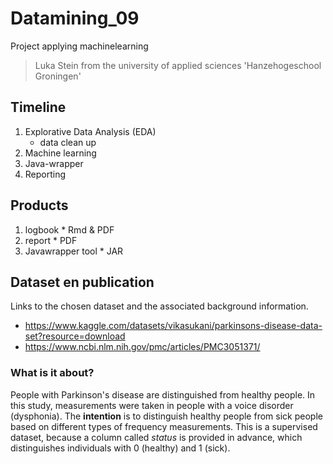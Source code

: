 # Datamining_09
Project applying machinelearning

>Luka Stein from the university of applied sciences 'Hanzehogeschool Groningen'


## Timeline

1. Explorative Data Analysis (EDA)
   + data clean up
2. Machine learning
3. Java-wrapper
4. Reporting

## Products

1. logbook    * Rmd & PDF
2. report    * PDF
3. Javawrapper tool * JAR

## Dataset en publication

Links to the chosen dataset and the associated background information.

- https://www.kaggle.com/datasets/vikasukani/parkinsons-disease-data-set?resource=download
- https://www.ncbi.nlm.nih.gov/pmc/articles/PMC3051371/

### What is it about?

People with Parkinson's disease are distinguished from healthy people. In this study, measurements were taken in people with a voice disorder (dysphonia).
The **intention** is to distinguish healthy people from sick people based on different types of frequency measurements. This is a supervised dataset, because
a column called *status* is provided in advance, which distinguishes individuals with 0 (healthy) and 1 (sick).
